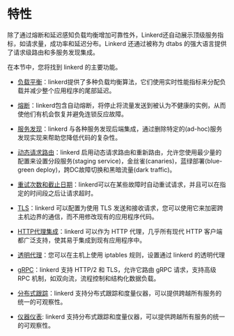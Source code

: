 # 特性

除了通过熔断和延迟感知负载均衡增加可靠性外，Linkerd还自动展示顶级服务指标，如请求量，成功率和延迟分布。Linkerd 还通过被称为 dtabs 的强大语言提供了请求级路由和多服务发现集成。

在本节中，您将找到 linkerd 的主要功能。

- [负载平衡](load-balancing.md)：linkerd提供了多种负载均衡算法，它们使用实时性能指标来分配负载并减少整个应用程序的尾部延迟。

- [熔断](circuit-breaking.md)：linkerd包含自动熔断，将停止将流量发送到被认为不健康的实例，从而使他们有机会恢复并避免连锁反应故障。

- [服务发现](service-discovery.md)：linkerd 与各种服务发现后端集成，通过删除特定的(ad-hoc)服务发现实现来帮助您降低代码的复杂性。

- [动态请求路由](routing.md)：linkerd 启用动态请求路由和重新路由，允许您使用最少量的配置来设置分段服务(staging service)，金丝雀(canaries)，蓝绿部署(blue-green deploy)，跨DC故障切换和黑暗流量(dark traffic)。

- [重试次数和截止日期](retries-deadlines.md)：linkerd可以在某些故障时自动重试请求，并且可以在指定的时间段之后让请求超时。

- [TLS](tls.md)：linkerd 可以配置为使用 TLS 发送和接收请求，您可以使用它来加密跨主机边界的通信，而不用修改现有的应用程序代码。

- [HTTP代理集成](http-proxy.md)：linkerd 可以作为 HTTP 代理，几乎所有现代 HTTP 客户端都广泛支持，使其易于集成到现有应用程序中。

- [透明代理](transparent-proxying.md)：您可以在主机上使用 iptables 规则，设置通过 linkerd 的透明代理

- [gRPC](grpc.md)：linkerd 支持 HTTP/2 和 TLS，允许它路由 gRPC 请求，支持高级 RPC 机制，如双向流，流程控制和结构化数据负载。

- [分布式跟踪](distributed-tracing-and-instrumentation.md)：linkerd 支持分布式跟踪和度量仪器，可以提供跨越所有服务的统一的可观察性。

- [仪器仪表](instrumentation.md): linkerd 支持分布式跟踪和度量仪器，可以提供跨越所有服务的统一的可观察性。